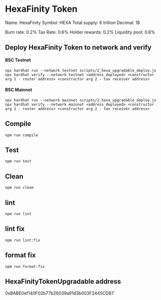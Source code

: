 # HexaFinity Token

Name: HexaFinity
Symbol: HEXA
Total supply: 6 trillion
Decimal: 18

Burn rate:	0.2%
Tax Rate:	0.6%
Holder rewards:	0.2%
Liquidity pool:	0.6%

## Deploy HexaFinity Token to network and verify

#### BSC Testnet

```shell
npx hardhat run --network testnet scripts/2_hexa_upgradable_deploy.js
npx hardhat verify --network testnet <address_deployed> <constructor arg 1 - router address> <constructor arg 2 - tax receiver address>
```

#### BSC Mainnet

```shell
npx hardhat run --network mainnet scripts/2_hexa_upgradable_deploy.js
npx hardhat verify --network mainnet <address_deployed> <constructor arg 1 - router address> <constructor arg 2 - tax receiver address>
```

## Compile

```shell
npm run compile
```

## Test

```shell
npm run test
```

## Clean

```shell
npm run clean
```

## lint

```shell
npm run lint
```

## lint fix

```shell
npm run lint:fix
```

## format fix

```shell
npm run format:fix
```

## HexaFinityTokenUpgradable address
0xBABE0ef140F02b77b26039a91d3b003F2445CD87
